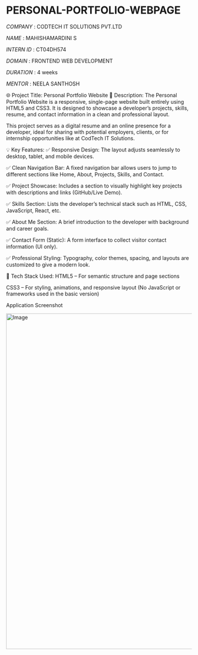 # PERSONAL-PORTFOLIO-WEBPAGE

*COMPANY* : CODTECH IT SOLUTIONS PVT.LTD 

*NAME* : MAHISHAMARDINI S

*INTERN ID* : CT04DH574

*DOMAIN* : FRONTEND WEB DEVELOPMENT

*DURATION* : 4 weeks

*MENTOR* : NEELA SANTHOSH

🌐 Project Title: Personal Portfolio Website
📄 Description:
The Personal Portfolio Website is a responsive, single-page website built entirely using HTML5 and CSS3. It is designed to showcase a developer’s projects, skills, resume, and contact information in a clean and professional layout.

This project serves as a digital resume and an online presence for a developer, ideal for sharing with potential employers, clients, or for internship opportunities like at CodTech IT Solutions.

💡 Key Features:
✅ Responsive Design: The layout adjusts seamlessly to desktop, tablet, and mobile devices.

✅ Clean Navigation Bar: A fixed navigation bar allows users to jump to different sections like Home, About, Projects, Skills, and Contact.

✅ Project Showcase: Includes a section to visually highlight key projects with descriptions and links (GitHub/Live Demo).

✅ Skills Section: Lists the developer’s technical stack such as HTML, CSS, JavaScript, React, etc.

✅ About Me Section: A brief introduction to the developer with background and career goals.

✅ Contact Form (Static): A form interface to collect visitor contact information (UI only).

✅ Professional Styling: Typography, color themes, spacing, and layouts are customized to give a modern look.

🔧 Tech Stack Used:
HTML5 – For semantic structure and page sections

CSS3 – For styling, animations, and responsive layout
(No JavaScript or frameworks used in the basic version)

Application Screenshot

<img width="1897" height="911" alt="Image" src="https://github.com/user-attachments/assets/eb574787-0199-4273-b1d5-d31d710d5b4a" />

